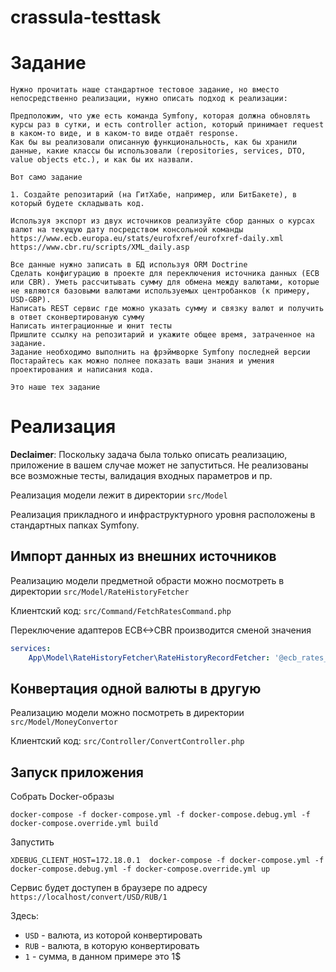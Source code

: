 # crassula-testtask

# Задание
```text
Нужно прочитать наше стандартное тестовое задание, но вместо непосредственно реализации, нужно описать подход к реализации:

Предположим, что уже есть команда Symfony, которая должна обновлять курсы раз в сутки, и есть controller action, который принимает request в каком-то виде, и в каком-то виде отдаёт response.
Как бы вы реализовали описанную функциональность, как бы хранили данные, какие классы бы использовали (repositories, services, DTO, value objects etc.), и как бы их назвали.

Вот само задание

1. Создайте репозитарий (на ГитХабе, например, или БитБакете), в который будете складывать код.

Используя экспорт из двух источников реализуйте сбор данных о курсах валют на текущую дату посредством консольной команды
https://www.ecb.europa.eu/stats/eurofxref/eurofxref-daily.xml
https://www.cbr.ru/scripts/XML_daily.asp

Все данные нужно записать в БД используя ORM Doctrine
Сделать конфигурацию в проекте для переключения источника данных (ECB или CBR). Уметь рассчитывать сумму для обмена между валютами, которые не являются базовыми валютами используемых центробанков (к примеру, USD-GBP).
Написать REST сервис где можно указать сумму и связку валют и получить в ответ сконвертированую сумму
Написать интеграционные и юнит тесты
Пришлите ссылку на репозитарий и укажите общее время, затраченное на задание.
Задание необходимо выполнить на фрэймворке Symfony последней версии
Постарайтесь как можно полнее показать ваши знания и умения проектирования и написания кода.

Это наше тех задание
```

# Реализация
**Declaimer**: Поскольку задача была только описать реализацию, приложение в вашем случае может не запуститься. Не реализованы все возможные тесты, валидация входных параметров и пр.

Реализация модели лежит в директории `src/Model`

Реализация прикладного и инфраструктурного уровня расположены в стандартных папках Symfony.

## Импорт данных из внешних источников
Реализацию модели предметной обрасти можно посмотреть в директории `src/Model/RateHistoryFetcher`

Клиентский код: `src/Command/FetchRatesCommand.php`

Переключение адаптеров ECB<->CBR производится сменой значения
```yaml
services:
    App\Model\RateHistoryFetcher\RateHistoryRecordFetcher: '@ecb_rates_fetcher'
```

## Конвертация одной валюты в другую
Реализацию модели можно посмотреть в директории `src/Model/MoneyConvertor`

Клиентский код: `src/Controller/ConvertController.php`

## Запуск  приложения

Собрать Docker-образы
```shell
docker-compose -f docker-compose.yml -f docker-compose.debug.yml -f docker-compose.override.yml build
```
Запустить
```shell
XDEBUG_CLIENT_HOST=172.18.0.1  docker-compose -f docker-compose.yml -f docker-compose.debug.yml -f docker-compose.override.yml up
```

Сервис будет доступен в браузере по адресу `https://localhost/convert/USD/RUB/1`

Здесь:
* `USD` - валюта, из которой конвертировать
* `RUB` - валюта, в которую конвертировать
* `1` - сумма, в данном примере это 1$

